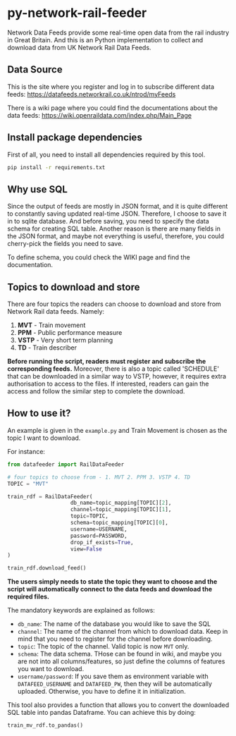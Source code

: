 # py-network-rail-feeder
Network Data Feeds provide some real-time open data from the rail industry in Great Britain. And this is an Python implementation to collect and download data from UK Network Rail Data Feeds.

## Data Source
This is the site where you register and log in to subscribe different data feeds:
https://datafeeds.networkrail.co.uk/ntrod/myFeeds

There is a wiki page where you could find the documentations about the data feeds:
https://wiki.openraildata.com/index.php/Main_Page

## Install package dependencies
First of all, you need to install all dependencies required by this tool.

```bash
pip install -r requirements.txt
```

## Why use SQL

Since the output of feeds are mostly in JSON format, and it is quite different to constantly saving updated real-time JSON. Therefore, I choose to save it in to sqlite database. And before saving, you need to specify the data schema for creating SQL table. Another reason is there are many fields in the JSON format, and maybe not everything is useful, therefore, you could cherry-pick the fields you need to save.

To define schema, you could check the WIKI page and find the documentation.

## Topics to download and store

There are four topics the readers can choose to download and store from Network Rail data feeds. Namely:

1. __MVT__ - Train movement
2. __PPM__ - Public performance measure
3. __VSTP__ - Very short term planning
4. __TD__ - Train describer

__Before running the script, readers must register and subscribe the corresponding feeds.__ Moreover, there is also a topic called 'SCHEDULE' that can be downloaded in a similar way to VSTP, however, it requires extra authorisation to access to the files. If interested, readers can gain the access and follow the similar step to complete the download.

## How to use it?

An example is given in the `example.py` and Train Movement is chosen as the topic I want to download.

For instance:

```python
from datafeeder import RailDataFeeder

# four topics to choose from - 1. MVT 2. PPM 3. VSTP 4. TD
TOPIC = "MVT"

train_rdf = RailDataFeeder(
                    db_name=topic_mapping[TOPIC][2], 
                    channel=topic_mapping[TOPIC][1], 
                    topic=TOPIC,
                    schema=topic_mapping[TOPIC][0],
                    username=USERNAME,
                    password=PASSWORD,
                    drop_if_exists=True,
                    view=False
)

train_rdf.download_feed()
```
__The users simply needs to state the topic they want to choose and the script will automatically connect to the data feeds and download the required files.__

The mandatory keywords are explained as follows:

- `db_name`: The name of the database you would like to save the SQL
- `channel`: The name of the channel from which to download data. Keep in mind that you need to register for the channel before downloading.
- `topic`: The topic of the channel. Valid topic is now `MVT` only.
- `schema`: The data schema. THose can be found in wiki, and maybe you are not into all columns/features, so just define the columns of features you want to download.
- `username/password`: If you save them as environment variable with `DATAFEED_USERNAME` and `DATAFEED_PW`, then they will be automatically uploaded. Otherwise, you have to define it in initialization.

This tool also provides a function that allows you to convert the downloaded SQL table into pandas Dataframe. You can achieve this by doing:
```
train_mv_rdf.to_pandas()
```
